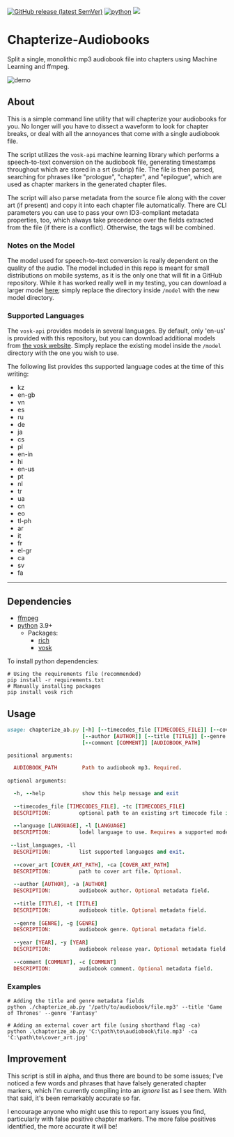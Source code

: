 <a href="https://github.com/patrickenfuego/Chapterize-Audiobooks"><img alt="GitHub release (latest SemVer)" src="https://img.shields.io/github/v/release/patrickenfuego/Chapterize-Audiobooks"><a/>
<a href="https://github.com/patrickenfuego/Chapterize-Audiobooks"><img alt="python" src="https://img.shields.io/badge/python-v3.9%2B-blue"><a/>
<a href="https://github.com/patrickenfuego/Chapterize-Audiobooks"><img src="https://img.shields.io/badge/platform-win | linux | mac-eeeeee"><a/>

# Chapterize-Audiobooks

Split a single, monolithic mp3 audiobook file into chapters using Machine Learning and ffmpeg.

![demo](https://user-images.githubusercontent.com/47511320/196007691-a488f5a5-2cd8-4058-a582-cf633c537d4f.gif)

## About

This is a simple command line utility that will chapterize your audiobooks for you. No longer will you have to
dissect a waveform to look for chapter breaks, or deal with all the annoyances that come with a single audiobook
file.

The script utilizes the `vosk-api` machine learning library which performs a speech-to-text conversion on the
audiobook file, generating timestamps throughout which are stored in a srt (subrip) file. The file is then parsed,
searching for phrases like "prologue", "chapter", and "epilogue", which are used as chapter markers in the generated
chapter files.

The script will also parse metadata from the source file along with the cover art (if present) and copy it into each
chapter file automatically. There are CLI parameters you can use to pass your own ID3-compliant metadata properties, too,
which always take precedence over the fields extracted from the file (if there is a conflict). Otherwise, the tags will
be combined.

### Notes on the Model

The model used for speech-to-text conversion is really dependent on the quality of the audio. The model included in this
repo is meant for small distributions on mobile systems, as it is the only one that will fit in a GitHub repository. While it has worked really well in my testing, you can download a larger model [here](https://alphacephei.com/vosk/models); simply replace the directory inside `/model` with the new model directory.

### Supported Languages

The `vosk-api` provides models in several languages. By default, only 'en-us' is provided with this repository, but you can download additional models from [the vosk website](https://alphacephei.com/vosk/models). Simply replace the existing model inside the `/model` directory with the one you wish to use.

The following list provides ths supported language codes at the time of this writing:

- kz
- en-gb
- vn
- es
- ru
- de
- ja
- cs
- pl
- en-in
- hi
- en-us
- pt
- nl
- tr
- ua
- cn
- eo
- tl-ph
- ar
- it
- fr
- el-gr
- ca
- sv
- fa

---

## Dependencies

- [ffmpeg](https://ffmpeg.org/)
- [python](https://www.python.org/downloads/) 3.9+
  - Packages:
    - [rich](https://github.com/Textualize/rich)
    - [vosk](https://github.com/alphacep/vosk-api)

To install python dependencies:

```shell
# Using the requirements file (recommended)
pip install -r requirements.txt
# Manually installing packages
pip install vosk rich
```

## Usage

```ruby
usage: chapterize_ab.py [-h] [--timecodes_file [TIMECODES_FILE]] [--cover_art [COVER_ART_PATH]]
                        [--author [AUTHOR]] [--title [TITLE]] [--genre [GENRE]] [--year [YEAR]]
                        [--comment [COMMENT]] [AUDIOBOOK_PATH]

positional arguments:

  AUDIOBOOK_PATH        Path to audiobook mp3. Required.
  
optional arguments:

  -h, --help            show this help message and exit
  
  --timecodes_file [TIMECODES_FILE], -tc [TIMECODES_FILE]
  DESCRIPTION:         optional path to an existing srt timecode file in a different directory.
                        
  --language [LANGUAGE], -l [LANGUAGE]
  DESCRIPTION:         lodel language to use. Requires a supported model ('en-us' is provided)
    
 --list_languages, -ll
  DESCRIPTION:         list supported languages and exit.
                        
  --cover_art [COVER_ART_PATH], -ca [COVER_ART_PATH]
  DESCRIPTION:         path to cover art file. Optional.
                        
  --author [AUTHOR], -a [AUTHOR]
  DESCRIPTION:         audiobook author. Optional metadata field.
                        
  --title [TITLE], -t [TITLE]
  DESCRIPTION:         audiobook title. Optional metadata field.
                        
  --genre [GENRE], -g [GENRE]
  DESCRIPTION:         audiobook genre. Optional metadata field.
                        
  --year [YEAR], -y [YEAR]
  DESCRIPTION:         audiobook release year. Optional metadata field.
                        
  --comment [COMMENT], -c [COMMENT]
  DESCRIPTION:         audiobook comment. Optional metadata field.

```

### Examples

```shell
# Adding the title and genre metadata fields 
python ./chapterize_ab.py '/path/to/audiobook/file.mp3' --title 'Game of Thrones' --genre 'Fantasy'
```

```shell
# Adding an external cover art file (using shorthand flag -ca)
python .\chapterize_ab.py 'C:\path\to\audiobook\file.mp3' -ca 'C:\path\to\cover_art.jpg'
```

## Improvement

This script is still in alpha, and thus there are bound to be some issues; I've noticed a few words
and phrases that have falsely generated chapter markers, which I'm currently compiling into an *ignore* list as I see
them. With that said, it's been remarkably accurate so far.

I encourage anyone who might use this to report any issues you find, particularly with false positive chapter markers.
The more false positives identified, the more accurate it will be!
